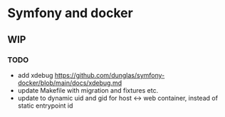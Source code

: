 # Symfony and docker

## WIP

### TODO

-   add xdebug https://github.com/dunglas/symfony-docker/blob/main/docs/xdebug.md
-   update Makefile with migration and fixtures etc.
-   update to dynamic uid and gid for host <-> web container, instead of static entrypoint id
